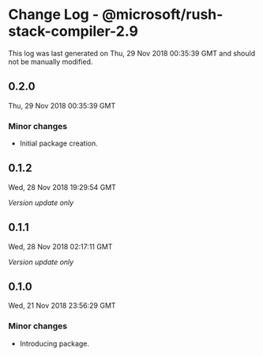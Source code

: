 # Change Log - @microsoft/rush-stack-compiler-2.9

This log was last generated on Thu, 29 Nov 2018 00:35:39 GMT and should not be manually modified.

## 0.2.0
Thu, 29 Nov 2018 00:35:39 GMT

### Minor changes

- Initial package creation.

## 0.1.2
Wed, 28 Nov 2018 19:29:54 GMT

*Version update only*

## 0.1.1
Wed, 28 Nov 2018 02:17:11 GMT

*Version update only*

## 0.1.0
Wed, 21 Nov 2018 23:56:29 GMT

### Minor changes

- Introducing package.

